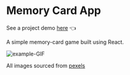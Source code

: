 # Memory Card App

See a project demo [here](https://dwgrossberg.github.io/memory-card/) :point_left:

A simple memory-card game built using React.

![example-GIF](./src/assets/memory-card.gif)

All images sourced from [pexels](https://www.pexels.com/)
